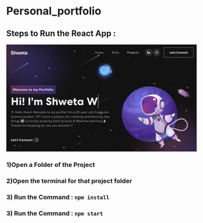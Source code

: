 # Personal_portfolio
## Steps to Run the React App :

<img width="1266" alt="Screen Shot 2022-06-19 at 2 18 18 PM" src="https://github.com/ShwetaJagadale1606/Personal_portfolio/blob/0eed8404987870014ccc19dd56c1ca87218a573d/port.png">

### 1)Open a Folder of the Project 
### 2)Open the terminal for that project folder 
### 3) Run the Command :  `npm install`
### 3) Run the Command :  `npm start`
